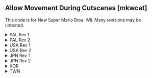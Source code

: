 ## Allow Movement During Cutscenes [mkwcat]

This code is for New Super Mario Bros. Wii. Many revisions may be untested.

<details>
<summary>PAL Rev 1</summary>

```hex
0405E0A8 48000020
0405E16C 48000014
C205E1B8 0000000D
A09F0012 548007FF
40820058 54800631
41820050 A0BF000C
A0DF000E 7CA53378
A0DF0004 7CA03378
B01F0004 7CA53078
A0DF0006 7CA03378
B01F0006 548005EF
40820020 A0BF0010
88DF0018 88FF0019
7CC62B78 7CE72B78
98DF0018 98FF0019
881F0015 60000000
```
</details>

<details>
<summary>PAL Rev 2</summary>

```hex
0405E0A8 48000020
0405E16C 48000014
C205E1B8 0000000D
A09F0012 548007FF
40820058 54800631
41820050 A0BF000C
A0DF000E 7CA53378
A0DF0004 7CA03378
B01F0004 7CA53078
A0DF0006 7CA03378
B01F0006 548005EF
40820020 A0BF0010
88DF0018 88FF0019
7CC62B78 7CE72B78
98DF0018 98FF0019
881F0015 60000000
```
</details>

<details>
<summary>USA Rev 1</summary>

```hex
0405E0A8 48000020
0405E16C 48000014
C205E1B8 0000000D
A09F0012 548007FF
40820058 54800631
41820050 A0BF000C
A0DF000E 7CA53378
A0DF0004 7CA03378
B01F0004 7CA53078
A0DF0006 7CA03378
B01F0006 548005EF
40820020 A0BF0010
88DF0018 88FF0019
7CC62B78 7CE72B78
98DF0018 98FF0019
881F0015 60000000
```
</details>

<details>
<summary>USA Rev 2</summary>

```hex
0405E0A8 48000020
0405E16C 48000014
C205E1B8 0000000D
A09F0012 548007FF
40820058 54800631
41820050 A0BF000C
A0DF000E 7CA53378
A0DF0004 7CA03378
B01F0004 7CA53078
A0DF0006 7CA03378
B01F0006 548005EF
40820020 A0BF0010
88DF0018 88FF0019
7CC62B78 7CE72B78
98DF0018 98FF0019
881F0015 60000000
```
</details>

<details>
<summary>JPN Rev 1</summary>

```hex
0405E0A8 48000020
0405E16C 48000014
C205E1B8 0000000D
A09F0012 548007FF
40820058 54800631
41820050 A0BF000C
A0DF000E 7CA53378
A0DF0004 7CA03378
B01F0004 7CA53078
A0DF0006 7CA03378
B01F0006 548005EF
40820020 A0BF0010
88DF0018 88FF0019
7CC62B78 7CE72B78
98DF0018 98FF0019
881F0015 60000000
```
</details>

<details>
<summary>JPN Rev 2</summary>

```hex
0405E0A8 48000020
0405E16C 48000014
C205E1B8 0000000D
A09F0012 548007FF
40820058 54800631
41820050 A0BF000C
A0DF000E 7CA53378
A0DF0004 7CA03378
B01F0004 7CA53078
A0DF0006 7CA03378
B01F0006 548005EF
40820020 A0BF0010
88DF0018 88FF0019
7CC62B78 7CE72B78
98DF0018 98FF0019
881F0015 60000000
```
</details>

<details>
<summary>KOR</summary>

```hex
0405E1A8 48000020
0405E26C 48000014
C205E2B8 0000000D
A09F0012 548007FF
40820058 54800631
41820050 A0BF000C
A0DF000E 7CA53378
A0DF0004 7CA03378
B01F0004 7CA53078
A0DF0006 7CA03378
B01F0006 548005EF
40820020 A0BF0010
88DF0018 88FF0019
7CC62B78 7CE72B78
98DF0018 98FF0019
881F0015 60000000
```
</details>

<details>
<summary>TWN</summary>

```hex
0405E1A8 48000020
0405E26C 48000014
C205E2B8 0000000D
A09F0012 548007FF
40820058 54800631
41820050 A0BF000C
A0DF000E 7CA53378
A0DF0004 7CA03378
B01F0004 7CA53078
A0DF0006 7CA03378
B01F0006 548005EF
40820020 A0BF0010
88DF0018 88FF0019
7CC62B78 7CE72B78
98DF0018 98FF0019
881F0015 60000000
```
</details>

